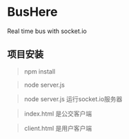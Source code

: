 BusHere
=======

Real time bus with socket.io


项目安装
-----------------------------------
> npm install

> node server.js

> node server.js 运行socket.io服务器

> index.html 是公交客户端

> client.html 是用户客户端
